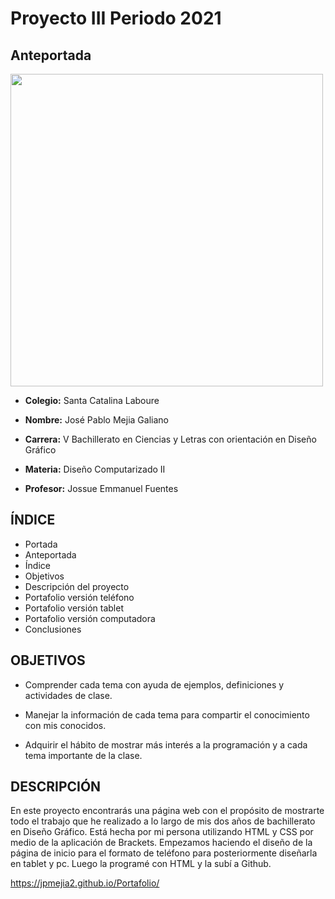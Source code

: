 # Proyecto III Periodo 2021
## Anteportada
<img width="500px" src=https://i0.wp.com/lacriaturacreativa.com/wp-content/uploads/2019/07/domestika.jpg>

- **Colegio:** Santa Catalina Laboure

- **Nombre:** José Pablo Mejia Galiano

- **Carrera:** V Bachillerato en Ciencias y Letras con orientación en Diseño Gráfico

- **Materia:** Diseño Computarizado II

- **Profesor:** Jossue Emmanuel Fuentes

## ÍNDICE
- Portada
- Anteportada
- Índice
- Objetivos
- Descripción del proyecto
-  Portafolio versión teléfono
-  Portafolio versión tablet
-  Portafolio versión computadora
-  Conclusiones

## OBJETIVOS
- Comprender cada tema con ayuda de ejemplos, definiciones y actividades de clase.

- Manejar la información de cada tema para compartir el conocimiento con mis conocidos.

- Adquirir el hábito de mostrar más interés a la programación y a cada tema importante de la clase.

## DESCRIPCIÓN

En este proyecto encontrarás una página web con el propósito de mostrarte todo el trabajo que he realizado a lo largo de mis dos años de bachillerato en Diseño Gráfico. Está hecha por mi persona utilizando HTML y CSS por medio de la aplicación de Brackets. Empezamos haciendo el diseño de la página de inicio para el formato de teléfono para posteriormente diseñarla en tablet y pc. Luego la programé con HTML y la subí a Github.

https://jpmejia2.github.io/Portafolio/
